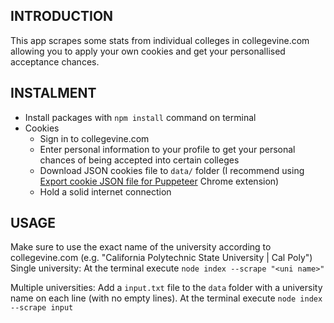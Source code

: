 INTRODUCTION
------------
This app scrapes some stats from individual colleges in collegevine.com allowing you to apply your own cookies and get your personallised acceptance chances.


INSTALMENT
----------
* Install packages with ``` npm install ``` command on terminal
* Cookies
    * Sign in to collegevine.com
    * Enter personal information to your profile to get your personal chances of being accepted into certain colleges
    * Download JSON cookies file to ``` data/ ``` folder (I recommend using [Export cookie JSON file for Puppeteer](https://chrome.google.com/webstore/detail/%E3%82%AF%E3%83%83%E3%82%AD%E3%83%BCjson%E3%83%95%E3%82%A1%E3%82%A4%E3%83%AB%E5%87%BA%E5%8A%9B-for-puppet/nmckokihipjgplolmcmjakknndddifde?hl=en) Chrome extension)
    * Hold a solid internet connection


USAGE
-----
Make sure to use the exact name of the university according to collegevine.com (e.g. "California Polytechnic State University | Cal Poly")
Single university: 
    At the terminal execute ``` node index --scrape "<uni name>" ```

Multiple universities:
    Add a ``` input.txt ``` file to the ``` data ``` folder with a university name on each line (with no empty lines).
    At the terminal execute ``` node index --scrape input ```